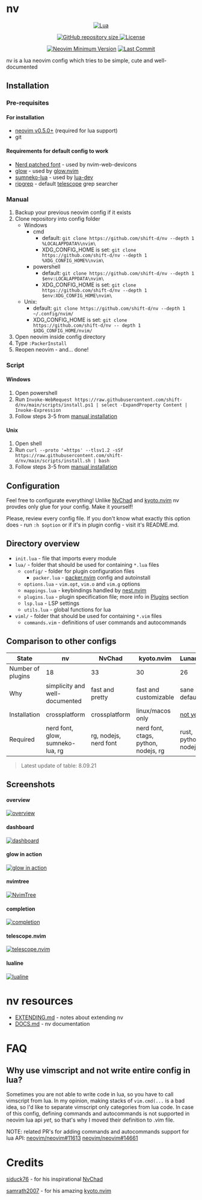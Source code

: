 # nv

<div align="center">

[![Lua](https://img.shields.io/badge/Made%20with%20Lua-blueviolet.svg?style=for-the-badge&logo=lua)]()

</div>

<div align="center">

<a href="https://github.com/shift-d/nv">
    <img src="https://img.shields.io/github/repo-size/shift-d/nv?style=flat-square&label=Repo" alt="GitHub repository size"/>
</a>
<a href="https://github.com/shift-d/nv/blob/main/LICENSE">
    <img src="https://img.shields.io/github/license/siduck76/NvChad?style=flat-square&logo=GNU&label=License" alt="License"/>
</a>

[![Neovim Minimum Version](https://img.shields.io/badge/Neovim-0.5+-blueviolet.svg?style=flat-square&logo=Neovim&logoColor=white)](https://github.com/neovim/neovim)
[![Last Commit](https://img.shields.io/github/last-commit/shift-d/nv.svg?style=flat-square&label=Last%20Commit&color=58eb34)](https://github.com/shift-d/nv/pulse)

</div>

nv is a lua neovim config which tries to be simple, cute and well-documented

## Installation

### Pre-requisites

#### For installation
- [neovim v0.5.0+](https://neovim.io) (required for lua support)
- git

#### Requirements for default config to work
- [Nerd patched font](https://www.nerdfonts.com/) - used by nvim-web-devicons
- [glow](https://github.com/charmbracelet/glow) - used by [glow.nvim](#ellisonleaoglownvim)
- [sumneko-lua](https://github.com/sumneko/lua-language-server) - used by [lua-dev](#folkelua-devnvim)
- [ripgrep](https://github.com/BurntSushi/ripgrep) - default [telescope](#nvim-telescopetelescopenvim) grep searcher


### Manual

1. Backup your previous neovim config if it exists
2. Clone repository into config folder
    - Windows
        - cmd
            - default: `git clone https://github.com/shift-d/nv --depth 1 %LOCALAPPDATA%\nvim\`
            - XDG_CONFIG_HOME is set: `git clone https://github.com/shift-d/nv --depth 1 %XDG_CONFIG_HOME%\nvim\`
        - powershell
            - default: `git clone https://github.com/shift-d/nv --depth 1 $env:LOCALAPPDATA\nvim\`
            - XDG_CONFIG_HOME is set: `git clone https://github.com/shift-d/nv --depth 1 $env:XDG_CONFIG_HOME\nvim\`
    - Unix:
        - default: `git clone https://github.com/shift-d/nv --depth 1 ~/.config/nvim/`
        - XDG_CONFIG_HOME is set: `git clone https://github.com/shift-d/nv -- depth 1 $XDG_CONFIG_HOME/nvim/`
3. Open neovim inside config directory
4. Type `:PackerInstall`
5. Reopen neovim - and... done!

### Script

#### Windows
1. Open powershell
2. Run `Invoke-WebRequest https://raw.githubusercontent.com/shift-d/nv/main/scripts/install.ps1 | select -ExpandProperty Content | Invoke-Expression`
3. Follow steps 3-5 from [manual installation](#manual)

#### Unix
1. Open shell
2. Run `curl --proto '=https' --tlsv1.2 -sSf https://raw.githubusercontent.com/shift-d/nv/main/scripts/install.sh | bash`
3. Follow steps 3-5 from [manual installation](#manual)

## Configuration

Feel free to configurate everything!
Unlike [NvChad](https://github.com/NvChad/NvChad) and [kyoto.nvim](https://github.com/samrath2007/kyoto.nvim) nv provdes only glue for your config.
Make it yourself!

Please, review every config file. If you don't know what exactly this option does - run `:h $option` or if it's in plugin config - visit it's README.md.

## Directory overview

- `init.lua` - file that imports every module
- `lua/` - folder that should be used for containing `*.lua` files
    - `config/` - folder for plugin configuration files
        - `packer.lua` - [packer.nvim](https://github.com/wbthomason/packer.nvim) config and autoinstall
    - `options.lua` - `vim.opt`, `vim.o` and `vim.g` options
    - `mappings.lua` - keybindings handled by [nest.nvim](https://github.com/LionC/nest.nvim)
    - `plugins.lua` - plugin specification file; more info in [Plugins](#Plugins) section
    - `lsp.lua` - LSP settings
    - `utils.lua` - global functions for lua
- `viml/` - folder that should be used for containing  `*.vim` files
    - `commands.vim` - definitions of user commands and autocommands

## Comparison to other configs

State|nv|NvChad|kyoto.nvim|Lunarvim|
-----|--|------|----------|--------|
Number of plugins | 18 | 33 | 30 | 26|
Why | simplicity and well-documented | fast and pretty | fast and customizable | sane defaults|
Installation | crossplatform | crossplatform | linux/macos only | [not yet](https://github.com/LunarVim/LunarVim/pull/1261)
Required | nerd font, glow, sumneko-lua, rg | rg, nodejs, nerd font | nerd font, ctags, python, nodejs, rg | rust, python, nodejs |
> Latest update of table: 8.09.21

## Screenshots

#### overview
[![overview](https://i.postimg.cc/C5GLb8RG/image.png)](https://postimg.cc/jnjbbLQ2)
#### dashboard
[![dashboard](https://i.postimg.cc/jSzB6r4r/image.png)](https://postimg.cc/yD8fBtGf)
#### glow in action
[![glow in action](https://i.postimg.cc/ZqxMTf0N/image.png)](https://postimg.cc/Tyh90JV2)
#### nvimtree
[![NvimTree](https://i.postimg.cc/gcVYSv0R/image.png)](https://postimg.cc/kD53DRKX)
#### completion
[![completion](https://i.postimg.cc/N0cD4qCR/image.png)](https://postimg.cc/sMT5j8r2)
#### telescope.nvim
[![telescope.nvim](https://i.postimg.cc/jSs8MHMd/image.png)](https://postimg.cc/MvFbTQkh)
#### lualine
[![lualine](https://i.postimg.cc/8cRHHcW6/image.png)](https://postimg.cc/5QtL9xs4)

# nv resources
- [EXTENDING.md](https://github.com/shift-d/nv/blob/main/markdown/EXTENDING.md) - notes about extending nv
- [DOCS.md](https://github.com/shift-d/nv/blob/main/markdown/DOCS.md) - nv documentation

# FAQ

## Why use vimscript and not write entire config in lua?

Sometimes you are not able to write code in lua, so you have to call vimscript from lua.
In my opinion, making stacks of `vim.cmd(...` is a bad idea, so I'd like to separate vimscript only categories from lua code.
In case of this config, defining commands and autocommands is not supported in neovim lua api _yet_, so that's why I moved their definition to .vim file.

NOTE: related PR's for adding commands and autocommands support for lua API:
[neovim/neovim#11613](https://github.com/neovim/neovim/pull/11613)
[neovim/neovim#14661](https://github.com/neovim/neovim/pull/14661)

# Credits
[siduck76](https://github.com/siduck76) - for his inspirational [NvChad](https://github.com/NvChad/NvChad)

[samrath2007](https://github.com/samrath2007) - for his amazing [kyoto.nvim](https://github.com/samrath2007/kyoto.nvim)
